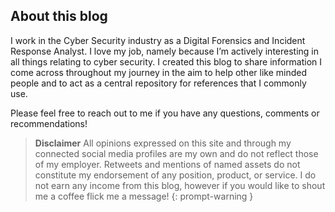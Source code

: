 ## About this blog
I work in the Cyber Security industry as a Digital Forensics and Incident Response Analyst. I love my job, namely because I’m actively interesting in all things relating to cyber security. I created this blog to share information I come across throughout my journey in the aim to help other like minded people and to act as a central repository for references that I commonly use.

Please feel free to reach out to me if you have any questions, comments or recommendations!

> **Disclaimer**
> All opinions expressed on this site and through my connected social media profiles are my own and do not reflect
> those of my employer. Retweets and mentions of named assets do not constitute my endorsement of any position,
> product, or service. I do not earn any income from this blog, however if you would like to shout me a coffee flick me
> a message!
{: prompt-warning }